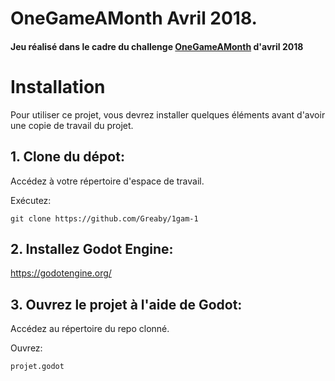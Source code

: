 # OneGameAMonth Avril 2018.
#### Jeu réalisé dans le cadre du challenge [OneGameAMonth](https://greaby.itch.io/touitch-simulator) d'avril 2018


# Installation
Pour utiliser ce projet, vous devrez installer quelques éléments avant d'avoir une copie de travail du projet.

## 1. Clone du dépot:

Accédez à votre répertoire d'espace de travail.

Exécutez:

```git clone https://github.com/Greaby/1gam-1```

## 2. Installez Godot Engine:

https://godotengine.org/


## 3. Ouvrez le projet à l'aide de Godot:

Accédez au répertoire du repo clonné.

Ouvrez:

```projet.godot```
